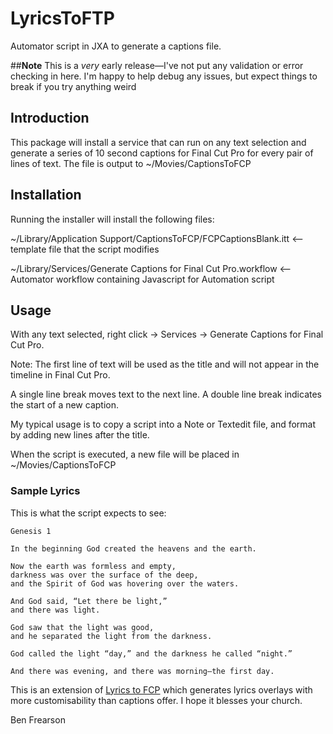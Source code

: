 # LyricsToFTP
Automator script in JXA to generate a captions file.

##**Note**
This is a *very* early release—I've not put any validation or error checking in here. I'm happy to help debug any issues, but expect things to break if you try anything weird

## **Introduction**
This package will install a service that can run on any text selection and generate a series of 10 second captions for Final Cut Pro for every pair of lines of text. The file is output to ~/Movies/CaptionsToFCP


## **Installation**
Running the installer will install the following files:

~/Library/Application Support/CaptionsToFCP/FCPCaptionsBlank.itt <-- template file that the script modifies

~/Library/Services/Generate Captions for Final Cut Pro.workflow <--Automator workflow containing Javascript for Automation script


## **Usage**
With any text selected, right click -> Services -> Generate Captions for Final Cut Pro.

Note: The first line of text will be used as the title and will not appear in the timeline in Final Cut Pro.

A single line break moves text to the next line. A double line break indicates the start of a new caption.


My typical usage is to copy a script into a Note or Textedit file, and format by adding new lines after the title.

When the script is executed, a new file will be placed in ~/Movies/CaptionsToFCP

### **Sample Lyrics**
This is what the script expects to see:

```
Genesis 1

In the beginning God created the heavens and the earth.

Now the earth was formless and empty,
darkness was over the surface of the deep,
and the Spirit of God was hovering over the waters.

And God said, “Let there be light,”
and there was light.

God saw that the light was good,
and he separated the light from the darkness.

God called the light “day,” and the darkness he called “night.”

And there was evening, and there was morning—the first day.
```


This is an extension of [Lyrics to FCP](https://github.com/bfrearson/LyricsToFCP) which generates lyrics overlays with more customisability than captions offer.  I hope it blesses your church.

Ben Frearson
